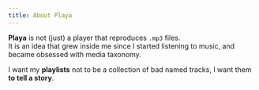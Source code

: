 ```yaml
---
title: About Playa
---
```

**Playa** is not (just) a player that reproduces `.mp3` files.  
It is an idea that grew inside me since I started listening to music, and became obsessed with media taxonomy.

I want my **playlists** not to be a collection of bad named tracks, I want them **to tell a story**.
